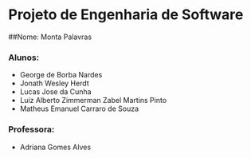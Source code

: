 # Projeto de Engenharia de Software

##Nome: Monta Palavras

### Alunos:
* George de Borba Nardes
* Jonath Wesley Herdt
* Lucas Jose da Cunha
* Luiz Alberto Zimmerman Zabel Martins Pinto
* Matheus Emanuel Carraro de Souza

### Professora: 
* Adriana Gomes Alves
